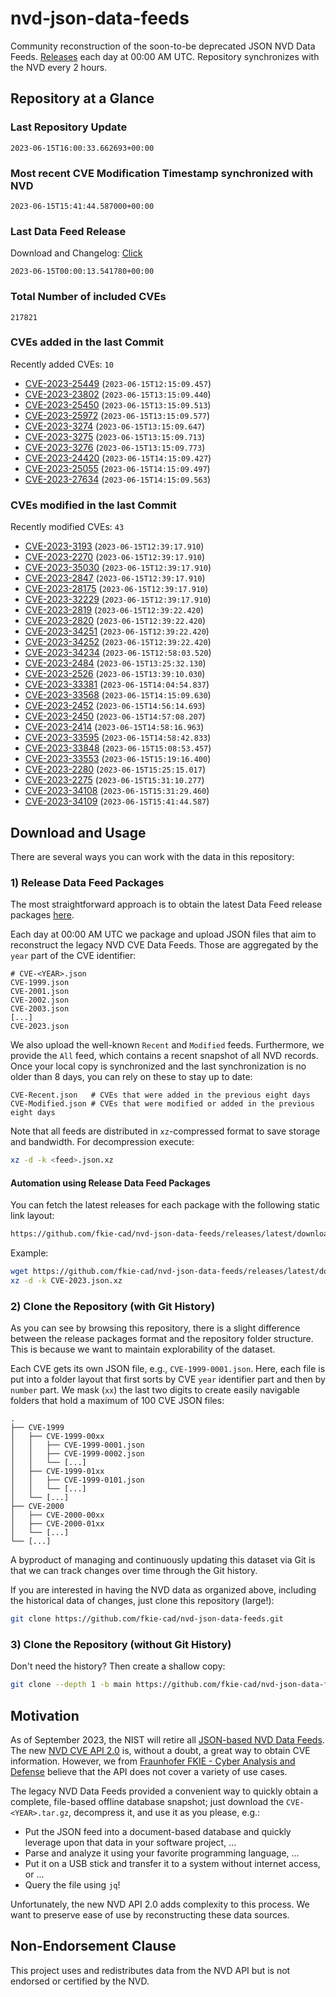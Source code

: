 # nvd-json-data-feeds

Community reconstruction of the soon-to-be deprecated JSON NVD Data Feeds. 
[Releases](https://github.com/fkie-cad/nvd-json-data-feeds/releases/latest) each day at 00:00 AM UTC.
Repository synchronizes with the NVD every 2 hours.

## Repository at a Glance

### Last Repository Update

```plain
2023-06-15T16:00:33.662693+00:00
```

### Most recent CVE Modification Timestamp synchronized with NVD

```plain
2023-06-15T15:41:44.587000+00:00
```

### Last Data Feed Release

Download and Changelog: [Click](https://github.com/fkie-cad/nvd-json-data-feeds/releases/latest)

```plain
2023-06-15T00:00:13.541780+00:00
```

### Total Number of included CVEs

```plain
217821
```

### CVEs added in the last Commit

Recently added CVEs: `10`

* [CVE-2023-25449](CVE-2023/CVE-2023-254xx/CVE-2023-25449.json) (`2023-06-15T12:15:09.457`)
* [CVE-2023-23802](CVE-2023/CVE-2023-238xx/CVE-2023-23802.json) (`2023-06-15T13:15:09.440`)
* [CVE-2023-25450](CVE-2023/CVE-2023-254xx/CVE-2023-25450.json) (`2023-06-15T13:15:09.513`)
* [CVE-2023-25972](CVE-2023/CVE-2023-259xx/CVE-2023-25972.json) (`2023-06-15T13:15:09.577`)
* [CVE-2023-3274](CVE-2023/CVE-2023-32xx/CVE-2023-3274.json) (`2023-06-15T13:15:09.647`)
* [CVE-2023-3275](CVE-2023/CVE-2023-32xx/CVE-2023-3275.json) (`2023-06-15T13:15:09.713`)
* [CVE-2023-3276](CVE-2023/CVE-2023-32xx/CVE-2023-3276.json) (`2023-06-15T13:15:09.773`)
* [CVE-2023-24420](CVE-2023/CVE-2023-244xx/CVE-2023-24420.json) (`2023-06-15T14:15:09.427`)
* [CVE-2023-25055](CVE-2023/CVE-2023-250xx/CVE-2023-25055.json) (`2023-06-15T14:15:09.497`)
* [CVE-2023-27634](CVE-2023/CVE-2023-276xx/CVE-2023-27634.json) (`2023-06-15T14:15:09.563`)


### CVEs modified in the last Commit

Recently modified CVEs: `43`

* [CVE-2023-3193](CVE-2023/CVE-2023-31xx/CVE-2023-3193.json) (`2023-06-15T12:39:17.910`)
* [CVE-2023-2270](CVE-2023/CVE-2023-22xx/CVE-2023-2270.json) (`2023-06-15T12:39:17.910`)
* [CVE-2023-35030](CVE-2023/CVE-2023-350xx/CVE-2023-35030.json) (`2023-06-15T12:39:17.910`)
* [CVE-2023-2847](CVE-2023/CVE-2023-28xx/CVE-2023-2847.json) (`2023-06-15T12:39:17.910`)
* [CVE-2023-28175](CVE-2023/CVE-2023-281xx/CVE-2023-28175.json) (`2023-06-15T12:39:17.910`)
* [CVE-2023-32229](CVE-2023/CVE-2023-322xx/CVE-2023-32229.json) (`2023-06-15T12:39:17.910`)
* [CVE-2023-2819](CVE-2023/CVE-2023-28xx/CVE-2023-2819.json) (`2023-06-15T12:39:22.420`)
* [CVE-2023-2820](CVE-2023/CVE-2023-28xx/CVE-2023-2820.json) (`2023-06-15T12:39:22.420`)
* [CVE-2023-34251](CVE-2023/CVE-2023-342xx/CVE-2023-34251.json) (`2023-06-15T12:39:22.420`)
* [CVE-2023-34252](CVE-2023/CVE-2023-342xx/CVE-2023-34252.json) (`2023-06-15T12:39:22.420`)
* [CVE-2023-34234](CVE-2023/CVE-2023-342xx/CVE-2023-34234.json) (`2023-06-15T12:58:03.520`)
* [CVE-2023-2484](CVE-2023/CVE-2023-24xx/CVE-2023-2484.json) (`2023-06-15T13:25:32.130`)
* [CVE-2023-2526](CVE-2023/CVE-2023-25xx/CVE-2023-2526.json) (`2023-06-15T13:39:10.030`)
* [CVE-2023-33381](CVE-2023/CVE-2023-333xx/CVE-2023-33381.json) (`2023-06-15T14:04:54.837`)
* [CVE-2023-33568](CVE-2023/CVE-2023-335xx/CVE-2023-33568.json) (`2023-06-15T14:15:09.630`)
* [CVE-2023-2452](CVE-2023/CVE-2023-24xx/CVE-2023-2452.json) (`2023-06-15T14:56:14.693`)
* [CVE-2023-2450](CVE-2023/CVE-2023-24xx/CVE-2023-2450.json) (`2023-06-15T14:57:08.207`)
* [CVE-2023-2414](CVE-2023/CVE-2023-24xx/CVE-2023-2414.json) (`2023-06-15T14:58:16.963`)
* [CVE-2023-33595](CVE-2023/CVE-2023-335xx/CVE-2023-33595.json) (`2023-06-15T14:58:42.833`)
* [CVE-2023-33848](CVE-2023/CVE-2023-338xx/CVE-2023-33848.json) (`2023-06-15T15:08:53.457`)
* [CVE-2023-33553](CVE-2023/CVE-2023-335xx/CVE-2023-33553.json) (`2023-06-15T15:19:16.400`)
* [CVE-2023-2280](CVE-2023/CVE-2023-22xx/CVE-2023-2280.json) (`2023-06-15T15:25:15.017`)
* [CVE-2023-2275](CVE-2023/CVE-2023-22xx/CVE-2023-2275.json) (`2023-06-15T15:31:10.277`)
* [CVE-2023-34108](CVE-2023/CVE-2023-341xx/CVE-2023-34108.json) (`2023-06-15T15:31:29.460`)
* [CVE-2023-34109](CVE-2023/CVE-2023-341xx/CVE-2023-34109.json) (`2023-06-15T15:41:44.587`)


## Download and Usage

There are several ways you can work with the data in this repository:

### 1) Release Data Feed Packages

The most straightforward approach is to obtain the latest Data Feed release packages [here](https://github.com/fkie-cad/nvd-json-data-feeds/releases/latest).

Each day at 00:00 AM UTC we package and upload JSON files that aim to reconstruct the legacy NVD CVE Data Feeds.
Those are aggregated by the `year` part of the CVE identifier:

```
# CVE-<YEAR>.json
CVE-1999.json
CVE-2001.json
CVE-2002.json
CVE-2003.json
[...]
CVE-2023.json
```

We also upload the well-known `Recent` and `Modified` feeds.
Furthermore, we provide the `All` feed, which contains a recent snapshot of all NVD records.
Once your local copy is synchronized and the last synchronization is no older than 8 days, you can rely on these to stay up to date:

```plain
CVE-Recent.json   # CVEs that were added in the previous eight days
CVE-Modified.json # CVEs that were modified or added in the previous eight days
```

Note that all feeds are distributed in `xz`-compressed format to save storage and bandwidth.
For decompression execute:

```sh
xz -d -k <feed>.json.xz
```


#### Automation using Release Data Feed Packages

You can fetch the latest releases for each package with the following static link layout:

```sh
https://github.com/fkie-cad/nvd-json-data-feeds/releases/latest/download/CVE-<YEAR>.json.xz
```

Example:

```sh
wget https://github.com/fkie-cad/nvd-json-data-feeds/releases/latest/download/CVE-2023.json.xz
xz -d -k CVE-2023.json.xz
```

### 2) Clone the Repository (with Git History)

As you can see by browsing this repository, there is a slight difference between the release packages format and the repository folder structure.
This is because we want to maintain explorability of the dataset.

Each CVE gets its own JSON file, e.g., `CVE-1999-0001.json`.
Here, each file is put into a folder layout that first sorts by CVE `year` identifier part and then by `number` part.
We mask (`xx`) the last two digits to create easily navigable folders that hold a maximum of 100 CVE JSON files:

```plain
.
├── CVE-1999
│   ├── CVE-1999-00xx
│   │   ├── CVE-1999-0001.json
│   │   ├── CVE-1999-0002.json
│   │   └── [...]
│   ├── CVE-1999-01xx
│   │   ├── CVE-1999-0101.json
│   │   └── [...]
│   └── [...]
├── CVE-2000
│   ├── CVE-2000-00xx
│   ├── CVE-2000-01xx
│   └── [...]
└── [...]
```

A byproduct of managing and continuously updating this dataset via Git is that we can track changes over time through the Git history.

If you are interested in having the NVD data as organized above, including the historical data of changes, just clone this repository (large!):

```sh
git clone https://github.com/fkie-cad/nvd-json-data-feeds.git
```

### 3) Clone the Repository (without Git History)

Don't need the history? Then create a shallow copy:

```sh
git clone --depth 1 -b main https://github.com/fkie-cad/nvd-json-data-feeds.git
```

## Motivation

As of September 2023, the NIST will retire all [JSON-based NVD Data Feeds](https://nvd.nist.gov/vuln/data-feeds#divRetirementBanner-1).
The new [NVD CVE API 2.0](https://nvd.nist.gov/developers/vulnerabilities) is, without a doubt, a great way to obtain CVE information.
However, we from [Fraunhofer FKIE - Cyber Analysis and Defense](https://www.fkie.fraunhofer.de/en/departments/cad.html) believe that the API does not cover a variety of use cases.

The legacy NVD Data Feeds provided a convenient way to quickly obtain a complete, file-based offline database snapshot; just download the `CVE-<YEAR>.tar.gz`, decompress it, and use it as you please, e.g.:

* Put the JSON feed into a document-based database and quickly leverage upon that data in your software project, ...
* Parse and analyze it using your favorite programming language, ...
* Put it on a USB stick and transfer it to a system without internet access, or ...
* Query the file using `jq`!

Unfortunately, the new NVD API 2.0 adds complexity to this process.
We want to preserve ease of use by reconstructing these data sources.

## Non-Endorsement Clause

This project uses and redistributes data from the NVD API but is not endorsed or certified by the NVD.